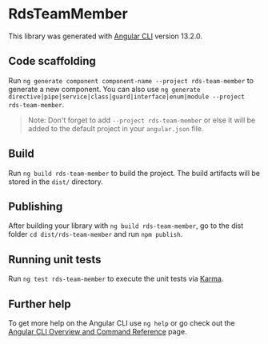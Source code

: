 # RdsTeamMember

This library was generated with [Angular CLI](https://github.com/angular/angular-cli) version 13.2.0.

## Code scaffolding

Run `ng generate component component-name --project rds-team-member` to generate a new component. You can also use `ng generate directive|pipe|service|class|guard|interface|enum|module --project rds-team-member`.
> Note: Don't forget to add `--project rds-team-member` or else it will be added to the default project in your `angular.json` file. 

## Build

Run `ng build rds-team-member` to build the project. The build artifacts will be stored in the `dist/` directory.

## Publishing

After building your library with `ng build rds-team-member`, go to the dist folder `cd dist/rds-team-member` and run `npm publish`.

## Running unit tests

Run `ng test rds-team-member` to execute the unit tests via [Karma](https://karma-runner.github.io).

## Further help

To get more help on the Angular CLI use `ng help` or go check out the [Angular CLI Overview and Command Reference](https://angular.io/cli) page.
